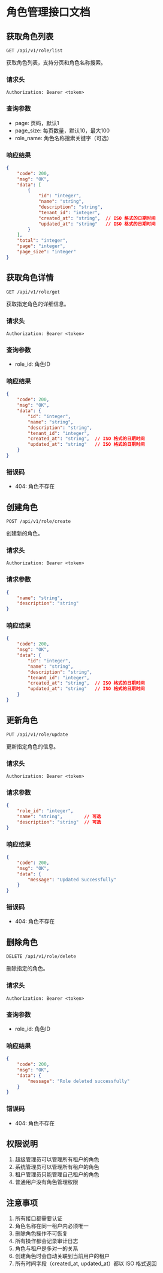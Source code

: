 # 角色管理接口文档

## 获取角色列表

```http
GET /api/v1/role/list
```

获取角色列表，支持分页和角色名称搜索。

### 请求头

```
Authorization: Bearer <token>
```

### 查询参数

- page: 页码，默认1
- page_size: 每页数量，默认10，最大100
- role_name: 角色名称搜索关键字（可选）

### 响应结果

```json
{
    "code": 200,
    "msg": "OK",
    "data": [
        {
            "id": "integer",
            "name": "string",
            "description": "string",
            "tenant_id": "integer",
            "created_at": "string",  // ISO 格式的日期时间
            "updated_at": "string"   // ISO 格式的日期时间
        }
    ],
    "total": "integer",
    "page": "integer",
    "page_size": "integer"
}
```

## 获取角色详情

```http
GET /api/v1/role/get
```

获取指定角色的详细信息。

### 请求头

```
Authorization: Bearer <token>
```

### 查询参数

- role_id: 角色ID

### 响应结果

```json
{
    "code": 200,
    "msg": "OK",
    "data": {
        "id": "integer",
        "name": "string",
        "description": "string",
        "tenant_id": "integer",
        "created_at": "string",  // ISO 格式的日期时间
        "updated_at": "string"   // ISO 格式的日期时间
    }
}
```

### 错误码

- 404: 角色不存在

## 创建角色

```http
POST /api/v1/role/create
```

创建新的角色。

### 请求头

```
Authorization: Bearer <token>
```

### 请求参数

```json
{
    "name": "string",
    "description": "string"
}
```

### 响应结果

```json
{
    "code": 200,
    "msg": "OK",
    "data": {
        "id": "integer",
        "name": "string",
        "description": "string",
        "tenant_id": "integer",
        "created_at": "string",  // ISO 格式的日期时间
        "updated_at": "string"   // ISO 格式的日期时间
    }
}
```

## 更新角色

```http
PUT /api/v1/role/update
```

更新指定角色的信息。

### 请求头

```
Authorization: Bearer <token>
```

### 请求参数

```json
{
    "role_id": "integer",
    "name": "string",        // 可选
    "description": "string"  // 可选
}
```

### 响应结果

```json
{
    "code": 200,
    "msg": "OK",
    "data": {
        "message": "Updated Successfully"
    }
}
```

### 错误码

- 404: 角色不存在

## 删除角色

```http
DELETE /api/v1/role/delete
```

删除指定的角色。

### 请求头

```
Authorization: Bearer <token>
```

### 查询参数

- role_id: 角色ID

### 响应结果

```json
{
    "code": 200,
    "msg": "OK",
    "data": {
        "message": "Role deleted successfully"
    }
}
```

### 错误码

- 404: 角色不存在

## 权限说明

1. 超级管理员可以管理所有租户的角色
2. 系统管理员可以管理所有租户的角色
3. 租户管理员只能管理自己租户的角色
4. 普通用户没有角色管理权限

## 注意事项

1. 所有接口都需要认证
2. 角色名称在同一租户内必须唯一
3. 删除角色操作不可恢复
4. 所有操作都会记录审计日志
5. 角色与租户是多对一的关系
6. 创建角色时会自动关联到当前用户的租户
7. 所有时间字段（created_at, updated_at）都以 ISO 格式返回 